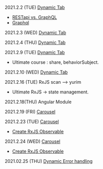 2021.2.2 (TUE) [Dynamic Tab](https://juristr.com/blog/2017/07/ng2-dynamic-tab-component/)
- [RESTapi vs. GraphQL](https://hwasurr.io/api/rest-graphql-differences)
- [Graphql](https://medium.com/open-graphql/graphql-2-d18d64b06da5)

2021.2.3 (WED) [Dynamic Tab](https://juristr.com/blog/2017/07/ng2-dynamic-tab-component/)

2021.2.4 (THU) [Dynamic Tab](https://juristr.com/blog/2017/07/ng2-dynamic-tab-component/)

2021.2.9 (TUE) [Dynamic Tab](https://juristr.com/blog/2017/07/ng2-dynamic-tab-component/)
- Ultimate course : share, behaviorSubject.

2021.2.10 (WED) [Dynamic Tab](https://juristr.com/blog/2017/07/ng2-dynamic-tab-component/)

2021.2.16 (TUE) RxJS scan --> yurim
- Ultimate RxJS -> state management.

2021.2.18(THU) Angular Module 

2021.2.19 (FRI) [Carousel](https://netbasal.com/building-a-simple-carousel-component-with-angular-3a94092b7080)

2021.2.23 (TUE) [Carousel](https://netbasal.com/building-a-simple-carousel-component-with-angular-3a94092b7080)
- [Create RxJS Observable](https://netbasal.com/creating-custom-operators-in-rxjs-32f052d69457)

2021.2.24 (WED) [Carousel](https://netbasal.com/building-a-simple-carousel-component-with-angular-3a94092b7080)
- [Create RxJS Observable](https://netbasal.com/creating-custom-operators-in-rxjs-32f052d69457)

2021.02.25 (THU) [Dynamic Error handling](https://netbasal.com/make-your-angular-forms-error-messages-magically-appear-1e32350b7fa5)


